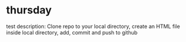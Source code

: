 # thursday
test description: 
Clone repo to your local directory, create an HTML file inside local directory, add, commit and push to github
